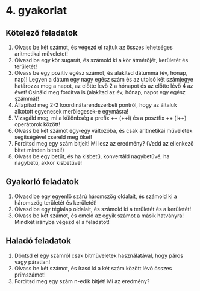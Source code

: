 # 4. gyakorlat

## Kötelező feladatok

1. Olvass be két számot, és végezd el rajtuk az összes lehetséges aritmetikai műveletet!
1. Olvasd be egy kör sugarát, és számold ki a kör átmérőjét, kerületét és területét!
1. Olvass be egy pozitív egész számot, és alakítsd dátummá (év, hónap, nap)! Legyen a dátum egy nagy egész szám és az utolsó két számjegye határozza meg a napot, az előtte levő 2 a hónapot és az előtte lévő 4 az évet! Csináld meg fordítva is (alakítsd az év, hónap, napot egy egész számmá)!
1. Állapítsd meg 2-2 koordinátarendszerbeli pontról, hogy az általuk alkotott egyenesek merőlegesek-e egymásra!
1. Vizsgáld meg, mi a különbség a prefix ++ (++i) és a posztfix ++ (i++) operátorok között!
1. Olvass be két számot egy-egy változóba, és csak aritmetikai műveletek segítségével cseréld meg őket!
1. Fordítsd meg egy szám bitjeit! Mi lesz az eredmény? (Vedd az ellenkező bitet minden bitnél!)
1. Olvass be egy betűt, és ha kisbetű, konvertáld nagybetűvé, ha nagybetű, akkor kisbetűvé!


## Gyakorló feladatok

1. Olvasd be egy egyenlő szárú háromszög oldalait, és számold ki a háromszög területét és kerületét!
1. Olvasd be egy téglalap oldalait, és számold ki a területét és a kerületét!
1. Olvass be két számot, és emeld az egyik számot a másik hatványra! Mindkét irányba végezd el a feladatot!


## Haladó feladatok

1. Döntsd el egy számról csak bitműveletek használatával, hogy páros vagy páratlan!
1. Olvass be két számot, és írasd ki a két szám között lévő összes prímszámot!
1. Fordítsd meg egy szám n-edik bitjét! Mi az eredmény?
